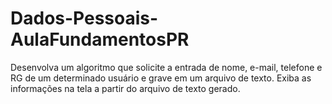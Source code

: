 # Dados-Pessoais-AulaFundamentosPR
Desenvolva um algoritmo que solicite a entrada de nome, e-mail, telefone e RG de um determinado usuário e grave em um arquivo de texto. Exiba as informações na tela a partir do arquivo de texto gerado.
